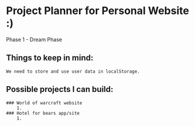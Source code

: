 # Project Planner for Personal Website :)
Phase 1 - Dream Phase

 ## Things to keep in mind:
	We need to store and use user data in localStorage.

 ## Possible projects I can build:
	### World of warcraft website
		1. 
	### Hotel for bears app/site
		1. 